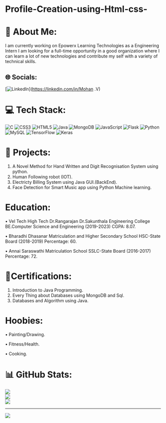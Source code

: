 # Profile-Creation-using-Html-css-
# 💫 About Me:
I am currently working on Epowerx Learning Technologies as a Engineering Intern I am looking for a full-time opportunity in a good organization where I can learn a lot of new technologies and contribute my self with a variety of technical skills.


## 🌐 Socials:
[![LinkedIn](https://img.shields.io/badge/LinkedIn-%230077B5.svg?logo=linkedin&logoColor=white)](https://linkedin.com/in/Mohan .V) 

# 💻 Tech Stack:
![C](https://img.shields.io/badge/c-%2300599C.svg?style=for-the-badge&logo=c&logoColor=white) ![CSS3](https://img.shields.io/badge/css3-%231572B6.svg?style=for-the-badge&logo=css3&logoColor=white) ![HTML5](https://img.shields.io/badge/html5-%23E34F26.svg?style=for-the-badge&logo=html5&logoColor=white) ![Java](https://img.shields.io/badge/java-%23ED8B00.svg?style=for-the-badge&logo=java&logoColor=white) ![MongoDB](https://img.shields.io/badge/MongoDB-%234ea94b.svg?style=for-the-badge&logo=mongodb&logoColor=white) ![JavaScript](https://img.shields.io/badge/javascript-%23323330.svg?style=for-the-badge&logo=javascript&logoColor=%23F7DF1E) ![Flask](https://img.shields.io/badge/flask-%23000.svg?style=for-the-badge&logo=flask&logoColor=white) ![Python](https://img.shields.io/badge/python-3670A0?style=for-the-badge&logo=python&logoColor=ffdd54) ![MySQL](https://img.shields.io/badge/mysql-%2300f.svg?style=for-the-badge&logo=mysql&logoColor=white) ![TensorFlow](https://img.shields.io/badge/TensorFlow-%23FF6F00.svg?style=for-the-badge&logo=TensorFlow&logoColor=white) ![Keras](https://img.shields.io/badge/Keras-%23D00000.svg?style=for-the-badge&logo=Keras&logoColor=white)

# 🏁 Projects:
1. A Novel Method for Hand Written and Digit Recognisation System using python.
2. Human Following robot (IOT).
3. Electricty Billing System using Java GUI.(BackEnd).
4. Face Detection for Smart Music app using Python Machine learning.

# Education:
• Vel Tech High Tech Dr.Rangarajan Dr.Sakunthala Engineering College
  BE.Computer Science and Engineering (2019-2023)
  CGPA: 8.07.
  
• Bharadhi Dhasanar Matriculation and Higher Secondary School
  HSC-State Board (2018-2019)
  Percentage: 60.
  
• Annai Saraswathi Matriculation School
  SSLC-State Board (2016-2017)
  Percentage: 72.

# 📝Certifications:
1. Introduction to Java Programming.
2. Every Thing about Databases using MongoDB and Sql.
3. Databases and Algorithm using Java.

# Hoobies:
• Painting/Drawing.

• Fitness/Health.

• Cooking.

# 📊 GitHub Stats:
![](https://github-readme-stats.vercel.app/api?username=mohanaganapathy01&theme=dark&hide_border=false&include_all_commits=false&count_private=false)<br/>
![](https://github-readme-streak-stats.herokuapp.com/?user=mohanaganapathy01&theme=dark&hide_border=false)<br/>
![](https://github-readme-stats.vercel.app/api/top-langs/?username=mohanaganapathy01&theme=dark&hide_border=false&include_all_commits=false&count_private=false&layout=compact)

---
[![](https://visitcount.itsvg.in/api?id=mohanaganapathy01&icon=0&color=0)](https://visitcount.itsvg.in)

<!-- Proudly created with GPRM ( https://gprm.itsvg.in ) -->
